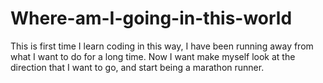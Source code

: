 # Where-am-I-going-in-this-world
This is first time I learn coding in this way, I have been running away from what I want to do for a long time. Now I want make myself look at the direction that I want to go, and start being a marathon runner.
